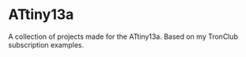 # ATtiny13a
A collection of projects made for the ATtiny13a. Based on my TronClub subscription examples.

